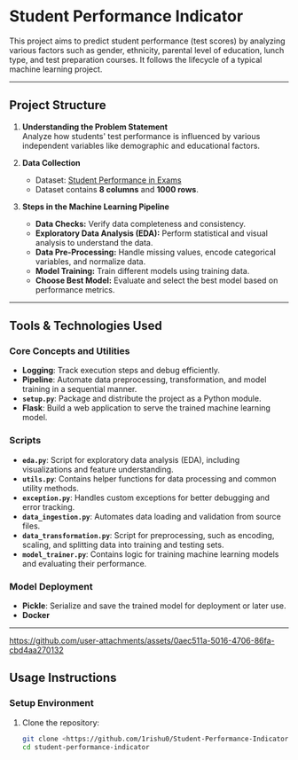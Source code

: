 # Student Performance Indicator  

This project aims to predict student performance (test scores) by analyzing various factors such as gender, ethnicity, parental level of education, lunch type, and test preparation courses. It follows the lifecycle of a typical machine learning project.

---

## Project Structure  

1. **Understanding the Problem Statement**  
   Analyze how students' test performance is influenced by various independent variables like demographic and educational factors.  
   
2. **Data Collection**  
   - Dataset: [Student Performance in Exams](https://www.kaggle.com/datasets/spscientist/students-performance-in-exams?datasetId=74977)  
   - Dataset contains **8 columns** and **1000 rows**.  

3. **Steps in the Machine Learning Pipeline**  
   - **Data Checks:** Verify data completeness and consistency.  
   - **Exploratory Data Analysis (EDA):** Perform statistical and visual analysis to understand the data.  
   - **Data Pre-Processing:** Handle missing values, encode categorical variables, and normalize data.  
   - **Model Training:** Train different models using training data.  
   - **Choose Best Model:** Evaluate and select the best model based on performance metrics.

---

## Tools & Technologies Used  

### **Core Concepts and Utilities**  
- **Logging**: Track execution steps and debug efficiently.  
- **Pipeline**: Automate data preprocessing, transformation, and model training in a sequential manner.  
- **`setup.py`**: Package and distribute the project as a Python module.  
- **Flask**: Build a web application to serve the trained machine learning model.  

### **Scripts**  
- **`eda.py`**: Script for exploratory data analysis (EDA), including visualizations and feature understanding.  
- **`utils.py`**: Contains helper functions for data processing and common utility methods.  
- **`exception.py`**: Handles custom exceptions for better debugging and error tracking.  
- **`data_ingestion.py`**: Automates data loading and validation from source files.  
- **`data_transformation.py`**: Script for preprocessing, such as encoding, scaling, and splitting data into training and testing sets.  
- **`model_trainer.py`**: Contains logic for training machine learning models and evaluating their performance.

### **Model Deployment**  
- **Pickle**: Serialize and save the trained model for deployment or later use.
- **Docker**

---   
https://github.com/user-attachments/assets/0aec511a-5016-4706-86fa-cbd4aa270132



## Usage Instructions  

### **Setup Environment**  
1. Clone the repository:  
   ```bash
   git clone <https://github.com/1rishu0/Student-Performance-Indicator>
   cd student-performance-indicator
